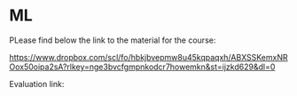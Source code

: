 # ML

PLease find below the link to the material for the course:

https://www.dropbox.com/scl/fo/hbkjbvepmw8u45kqpaqxh/ABXSSKemxNROox50oipa2sA?rlkey=nge3bvcfgmpnkodcr7howemkn&st=ijzkd629&dl=0


Evaluation link:


